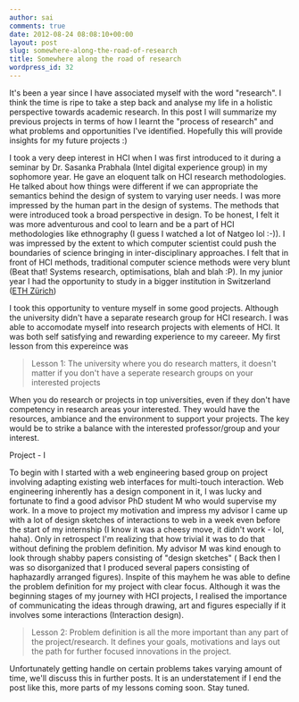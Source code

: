 ```yaml
---
author: sai
comments: true
date: 2012-08-24 08:08:10+00:00
layout: post
slug: somewhere-along-the-road-of-research
title: Somewhere along the road of research
wordpress_id: 32
---
```


It's been a year since I have associated myself with the word "research". I think the time is ripe to take a step back and analyse my life in a holistic perspective towards academic research. In this post I will summarize my previous projects in terms of how I learnt the "process of research" and what problems and opportunities I've identified. Hopefully this will provide insights for my future projects :)

I took a very deep interest in HCI when I was first introduced to it during a seminar by Dr. Sasanka Prabhala (Intel digital experience group) in my sophomore year. He gave an eloquent talk on HCI research methodologies. He talked about how things were different if we can appropriate the semantics behind the design of system to varying user needs. I was more impressed by the human part in the design of systems. The methods that were introduced took a broad perspective in design. To be honest, I felt it was more adventurous and cool to learn and be a part of HCI methodologies like ethnography (I guess I watched a lot of Natgeo lol :-)). I was impressed by the extent to which computer scientist could push the boundaries of science bringing in inter-disciplinary approaches. I felt that in front of HCI methods, traditional computer science methods were very blunt (Beat that! Systems research, optimisations, blah and blah :P). In my junior year I had the opportunity to study in a bigger institution in Switzerland ([ETH Zürich](http://en.wikipedia.org/wiki/ETH_Zurich))

I took this opportunity to venture myself in some good projects. Although the university didn't have a separate research group for HCI research. I was able to accomodate myself into research projects with elements of HCI. It was both self satisfying and rewarding experience to my careeer. My first lesson from this expereince was


> Lesson 1: The university where you do research matters, it doesn't matter if you don't have a seperate research groups on your interested projects


When you do research or projects in top universities, even if they don't have competency in research areas your interested. They would have the resources, ambiance and the environment to support your projects. The key would be to strike a balance with the interested professor/group and your interest.

Project - I 

To begin with I started with a web engineering based group on project involving adapting existing web interfaces for multi-touch interaction. Web engineering inherently has a design component in it, I was lucky and fortunate to find a good advisor PhD student M who would supervise my work. In a move to project my motivation and impress my advisor I came up with a lot of design sketches of interactions to web in a week even before the start of my internship (I know it was a cheesy move, it didn't work - lol, haha). Only in retrospect I'm realizing that how trivial it was to do that without defining the problem definition. My advisor M was kind enough to look through shabby papers consisting of "design sketches" ( Back then I was so disorganized that I produced several papers consisting of haphazardly arranged figures). Inspite of this mayhem he was able to define the problem definition for my project with clear focus. Although it was the beginning stages of my journey with HCI projects, I realised the importance of communicating the ideas through drawing, art and figures especially if it involves some interactions (Interaction design).



> Lesson 2: Problem definition is all the more important than any part of the project/research. It defines your goals, motivations and lays out the path for further focused innovations in the project. 





Unfortunately getting handle on certain problems takes varying amount of time, we'll discuss this in further posts. It is an understatement if I end the post like this, more parts of my lessons coming soon. Stay tuned. 

